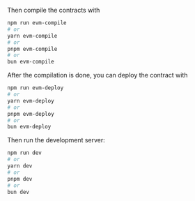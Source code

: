 Then compile the contracts with

```bash
npm run evm-compile
# or
yarn evm-compile
# or
pnpm evm-compile
# or
bun evm-compile
```

After the compilation is done, you can deploy the contract with

```bash
npm run evm-deploy
# or
yarn evm-deploy
# or
pnpm evm-deploy
# or
bun evm-deploy
```

Then run the development server:

```bash
npm run dev
# or
yarn dev
# or
pnpm dev
# or
bun dev
```

